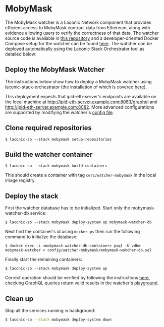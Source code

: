 # MobyMask

The MobyMask watcher is a Laconic Network component that provides efficient access to MobyMask contract data from Ethereum, along with evidence allowing users to verify the correctness of that data. The watcher source code is available in [this repository](https://github.com/cerc-io/mobymask-watcher-ts) and a developer-oriented Docker Compose setup for the watcher can be found [here](https://github.com/cerc-io/mobymask-watcher). The watcher can be deployed automatically using the Laconic Stack Orchestrator tool as detailed below:

## Deploy the MobyMask Watcher

The instructions below show how to deploy a MobyMask watcher using laconic-stack-orchestrator (the installation of which is covered [here](https://github.com/cerc-io/stack-orchestrator#user-mode)).

This deployment expects that ipld-eth-server's endpoints are available on the local machine at http://ipld-eth-server.example.com:8083/graphql and http://ipld-eth-server.example.com:8082. More advanced configurations are supported by modifying the watcher's [config file](../../config/watcher-mobymask/mobymask-watcher.toml).

## Clone required repositories

```
$ laconic-so --stack mobymask setup-repositories
```

## Build the watcher container

```
$ laconic-so --stack mobymask build-containers
```

This should create a container with tag `cerc/watcher-mobymask` in the local image registry.

## Deploy the stack

First the watcher database has to be initialized. Start only the mobymask-watcher-db service:

```
$ laconic-so --stack mobymask deploy-system up mobymask-watcher-db
```

Next find the container's id using `docker ps` then run the following command to initialize the database:

```
$ docker exec -i <mobymask-watcher-db-container> psql -U vdbm mobymask-watcher < config/watcher-mobymask/mobymask-watcher-db.sql
```

Finally start the remaining containers:

```
$ laconic-so --stack mobymask deploy-system up
```

Correct operation should be verified by following the instructions [here](https://github.com/cerc-io/mobymask-watcher/tree/main/mainnet-watcher-only#run), checking GraphQL queries return valid results in the watcher's [playground](http://127.0.0.1:3001/graphql).

## Clean up

Stop all the services running in background:

```bash
$ laconic-so --stack mobymask deploy-system down
```
